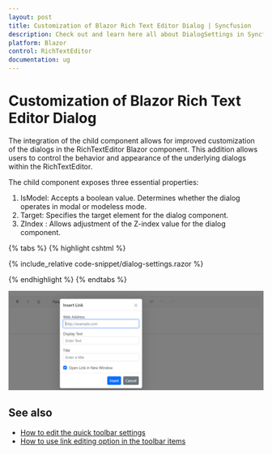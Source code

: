 ```yaml
---
layout: post
title: Customization of Blazor Rich Text Editor Dialog | Syncfusion
description: Check out and learn here all about DialogSettings in Syncfusion Blazor RichTextEditor component and more.
platform: Blazor
control: RichTextEditor
documentation: ug
---
```


# Customization of Blazor Rich Text Editor Dialog

The integration of the <RichTextEditorDialogSettings> child component allows for improved customization of the dialogs in the RichTextEditor Blazor component. This addition allows users to control the behavior and appearance of the underlying dialogs within the RichTextEditor.

The child component exposes three essential properties:
1. IsModel: Accepts a boolean value. Determines whether the dialog operates in modal or modeless mode.
2. Target: Specifies the target element for the dialog component.
3. ZIndex : Allows adjustment of the Z-index value for the dialog component.

{% tabs %}
{% highlight cshtml %}

{% include_relative code-snippet/dialog-settings.razor %}

{% endhighlight %}
{% endtabs %}

![Blazor RichTextEditor DialogSettings](../images/dialog-settings.png)

## See also

* [How to edit the quick toolbar settings](../toolbar#audio-quick-toolbar)
* [How to use link editing option in the toolbar items](../tools#insert-link)